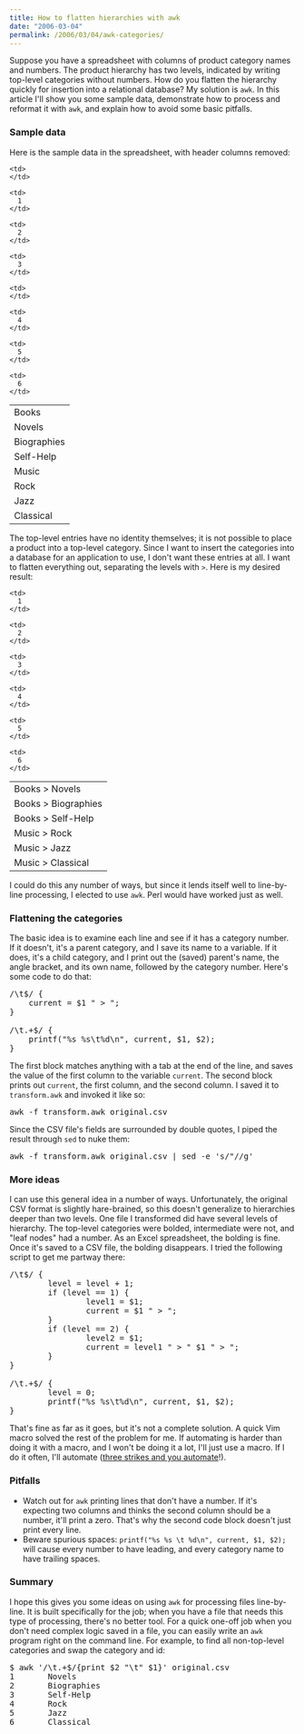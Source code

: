 ```yaml
---
title: How to flatten hierarchies with awk
date: "2006-03-04"
permalink: /2006/03/04/awk-categories/
---
```

Suppose you have a spreadsheet with columns of product category names and numbers. The product hierarchy has two levels, indicated by writing top-level categories without numbers. How do you flatten the hierarchy quickly for insertion into a relational database? My solution is `awk`. In this article I'll show you some sample data, demonstrate how to process and reformat it with `awk`, and explain how to avoid some basic pitfalls.

### Sample data

Here is the sample data in the spreadsheet, with header columns removed:

<table class="borders collapsed">
  <tr>
    <td>
      Books
    </td>
    
    <td>
    </td>
  </tr>
  
  <tr>
    <td>
      Novels
    </td>
    
    <td>
      1
    </td>
  </tr>
  
  <tr>
    <td>
      Biographies
    </td>
    
    <td>
      2
    </td>
  </tr>
  
  <tr>
    <td>
      Self-Help
    </td>
    
    <td>
      3
    </td>
  </tr>
  
  <tr>
    <td>
      Music
    </td>
    
    <td>
    </td>
  </tr>
  
  <tr>
    <td>
      Rock
    </td>
    
    <td>
      4
    </td>
  </tr>
  
  <tr>
    <td>
      Jazz
    </td>
    
    <td>
      5
    </td>
  </tr>
  
  <tr>
    <td>
      Classical
    </td>
    
    <td>
      6
    </td>
  </tr>
</table>

The top-level entries have no identity themselves; it is not possible to place a product into a top-level category. Since I want to insert the categories into a database for an application to use, I don't want these entries at all. I want to flatten everything out, separating the levels with `>`. Here is my desired result:

<table class="borders collapsed">
  <tr>
    <td>
      Books > Novels
    </td>
    
    <td>
      1
    </td>
  </tr>
  
  <tr>
    <td>
      Books > Biographies
    </td>
    
    <td>
      2
    </td>
  </tr>
  
  <tr>
    <td>
      Books > Self-Help
    </td>
    
    <td>
      3
    </td>
  </tr>
  
  <tr>
    <td>
      Music > Rock
    </td>
    
    <td>
      4
    </td>
  </tr>
  
  <tr>
    <td>
      Music > Jazz
    </td>
    
    <td>
      5
    </td>
  </tr>
  
  <tr>
    <td>
      Music > Classical
    </td>
    
    <td>
      6
    </td>
  </tr>
</table>

I could do this any number of ways, but since it lends itself well to line-by-line processing, I elected to use `awk`. Perl would have worked just as well.

### Flattening the categories

The basic idea is to examine each line and see if it has a category number. If it doesn't, it's a parent category, and I save its name to a variable. If it does, it's a child category, and I print out the (saved) parent's name, the angle bracket, and its own name, followed by the category number. Here's some code to do that:

<pre>/\t$/ {
    current = $1 " > ";
}

/\t.+$/ {
    printf("%s %s\t%d\n", current, $1, $2);
}</pre>

The first block matches anything with a tab at the end of the line, and saves the value of the first column to the variable `current`. The second block prints out `current`, the first column, and the second column. I saved it to `transform.awk` and invoked it like so:

<pre>awk -f transform.awk original.csv</pre>

Since the CSV file's fields are surrounded by double quotes, I piped the result through `sed` to nuke them:

<pre>awk -f transform.awk original.csv | sed -e 's/"//g'</pre>

### More ideas

I can use this general idea in a number of ways. Unfortunately, the original CSV format is slightly hare-brained, so this doesn't generalize to hierarchies deeper than two levels. One file I transformed did have several levels of hierarchy. The top-level categories were bolded, intermediate were not, and "leaf nodes" had a number. As an Excel spreadsheet, the bolding is fine. Once it's saved to a CSV file, the bolding disappears. I tried the following script to get me partway there:

<pre>/\t$/ {
        level = level + 1;
        if (level == 1) {
                level1 = $1;
                current = $1 " > ";
        }
        if (level == 2) {
                level2 = $1;
                current = level1 " > " $1 " > ";
        }
}

/\t.+$/ {
        level = 0;
        printf("%s %s\t%d\n", current, $1, $2);
}</pre>

That's fine as far as it goes, but it's not a complete solution. A quick Vim macro solved the rest of the problem for me. If automating is harder than doing it with a macro, and I won't be doing it a lot, I'll just use a macro. If I do it often, I'll automate ([three strikes and you automate][1]!).

### Pitfalls

*   Watch out for `awk` printing lines that don't have a number. If it's expecting two columns and thinks the second column should be a number, it'll print a zero. That's why the second code block doesn't just print every line.
*   Beware spurious spaces: `printf("%s %s \t %d\n", current, $1, $2);` will cause every number to have leading, and every category name to have trailing spaces.

### Summary

I hope this gives you some ideas on using `awk` for processing files line-by-line. It is built specifically for the job; when you have a file that needs this type of processing, there's no better tool. For a quick one-off job when you don't need complex logic saved in a file, you can easily write an `awk` program right on the command line. For example, to find all non-top-level categories and swap the category and id:

<pre>$ awk '/\t.+$/{print $2 "\t" $1}' original.csv
1       Novels
2       Biographies
3       Self-Help
4       Rock
5       Jazz
6       Classical</pre>

 [1]: http://c2.com/cgi/wiki?ThreeStrikesAndYouAutomate
